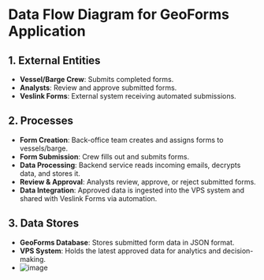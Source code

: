 # Data Flow Diagram for GeoForms Application

## 1. External Entities
- **Vessel/Barge Crew**: Submits completed forms.
- **Analysts**: Review and approve submitted forms.
- **Veslink Forms**: External system receiving automated submissions.

## 2. Processes
- **Form Creation**: Back-office team creates and assigns forms to vessels/barge.
- **Form Submission**: Crew fills out and submits forms.
- **Data Processing**: Backend service reads incoming emails, decrypts data, and stores it.
- **Review & Approval**: Analysts review, approve, or reject submitted forms.
- **Data Integration**: Approved data is ingested into the VPS system and shared with Veslink Forms via automation.

## 3. Data Stores
- **GeoForms Database**: Stores submitted form data in JSON format.
- **VPS System**: Holds the latest approved data for analytics and decision-making.
- ![image](https://github.com/user-attachments/assets/dbd91984-f49a-4c50-a6ad-9ae0eae8fcf0)
